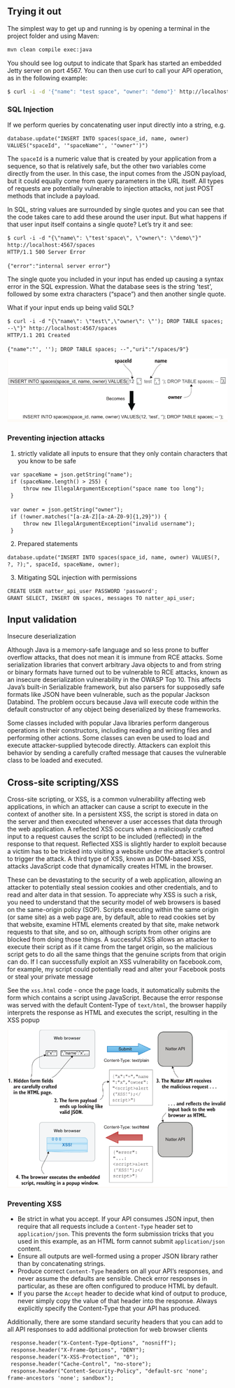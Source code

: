 ## Trying it out
The simplest way to get up and running is by opening a terminal in the project folder and using Maven:
```sh
mvn clean compile exec:java
```
You should see log output to indicate that Spark has started an embedded Jetty server on port 4567. 
You can then use curl to call your API operation, as in the following example:
```sh
$ curl -i -d '{"name": "test space", "owner": "demo"}' http://localhost:4567/spaces 
```

### SQL Injection
If we perform queries by concatenating user input directly into a string, e.g.
```
database.update("INSERT INTO spaces(space_id, name, owner) VALUES("spaceId", '"spaceName"', '"owner"')")
```
The `spaceId` is a numeric value that is created by your application from a sequence, so that is relatively safe, 
but the other two variables come directly from the user.  In this case, the input comes from the JSON payload, 
but it could equally come from query parameters in the URL itself. All types of requests are potentially vulnerable 
to injection attacks, not just POST methods that include a payload.  

In SQL, string values are surrounded by single quotes and you can see that the code takes care to add these around 
the user input. But what happens if that user input itself contains a single quote? Let’s try it and see:
```
$ curl -i -d "{\"name\": \"test'space\", \"owner\": \"demo\"}" http://localhost:4567/spaces 
HTTP/1.1 500 Server Error

{"error":"internal server error"}
```
The single quote you included in your input has ended up causing a syntax error in the SQL expression. 
What the database sees is the string 'test', followed by some extra characters (“space”) and then another single quote.

What if your input ends up being valid SQL?
```
$ curl -i -d "{\"name\": \"test\",\"owner\": \"'); DROP TABLE spaces; --\"}" http://localhost:4567/spaces
HTTP/1.1 201 Created

{"name":"', ''); DROP TABLE spaces; --","uri":"/spaces/9"}
```

![SQL injection](images/sql_injection.png)

### Preventing injection attacks
1. strictly validate all inputs to ensure that they only contain characters that you know to be safe
```
 var spaceName = json.getString("name");
 if (spaceName.length() > 255) {
     throw new IllegalArgumentException("space name too long");
 }
 
 var owner = json.getString("owner");
 if (!owner.matches("[a-zA-Z][a-zA-Z0-9]{1,29}")) {
     throw new IllegalArgumentException("invalid username");
 }
```
2. Prepared statements
```
database.update("INSERT INTO spaces(space_id, name, owner) VALUES(?, ?, ?);", spaceId, spaceName, owner);
```
3. Mitigating SQL injection with permissions
```
CREATE USER natter_api_user PASSWORD 'password';               
GRANT SELECT, INSERT ON spaces, messages TO natter_api_user;
```

## Input validation
Insecure deserialization
  
Although Java is a memory-safe language and so less prone to buffer overflow attacks, that does not mean it is immune 
from RCE attacks. Some serialization libraries that convert arbitrary Java objects to and from string or binary formats 
have turned out to be vulnerable to RCE attacks, known as an insecure deserialization vulnerability in the OWASP Top 10. 
This affects Java’s built-in Serializable framework, but also parsers for supposedly safe formats like JSON have been 
vulnerable, such as the popular Jackson Databind. The problem occurs because Java will execute code within the default 
constructor of any object being deserialized by these frameworks.
  
Some classes included with popular Java libraries perform dangerous operations in their constructors, including 
reading and writing files and performing other actions. Some classes can even be used to load and execute 
attacker-supplied bytecode directly. Attackers can exploit this behavior by sending a carefully crafted message that 
causes the vulnerable class to be loaded and executed.
  
##  Cross-site scripting/XSS
Cross-site scripting, or XSS, is a common vulnerability affecting web applications, in which an attacker can cause a 
script to execute in the context of another site. In a persistent XSS, the script is stored in data on the server and 
then executed whenever a user accesses that data through the web application. A reflected XSS occurs when a maliciously 
crafted input to a request causes the script to be included (reflected) in the response to that request. Reflected XSS 
is slightly harder to exploit because a victim has to be tricked into visiting a website under the attacker’s control 
to trigger the attack. A third type of XSS, known as DOM-based XSS, attacks JavaScript code that dynamically 
creates HTML in the browser.
  
These can be devastating to the security of a web application, allowing an attacker to potentially steal session cookies 
and other credentials, and to read and alter data in that session. To appreciate why XSS is such a risk, you need to 
understand that the security model of web browsers is based on the same-origin policy (SOP). Scripts executing within 
the same origin (or same site) as a web page are, by default, able to read cookies set by that website, examine HTML 
elements created by that site, make network requests to that site, and so on, although scripts from other origins are 
blocked from doing those things. A successful XSS allows an attacker to execute their script as if it came from the 
target origin, so the malicious script gets to do all the same things that the genuine scripts from that origin can do. 
If I can successfully exploit an XSS vulnerability on facebook.com, for example, my script could potentially read and 
alter your Facebook posts or steal your private message
  
See the `xss.html` code - once the page loads, it automatically submits the form which contains a script using JavaScript.
Because the error response was served with the default Content-Type of `text/html`, the browser happily interprets 
the response as HTML and executes the script, resulting in the XSS popup
  
![XSS example](images/xss_example.png)

### Preventing XSS
- Be strict in what you accept. If your API consumes JSON input, then require that all requests include a `Content-Type`
header set to `application/json`. This prevents the form submission tricks that you used in this example, as an HTML form 
cannot submit `application/json` content.
- Ensure all outputs are well-formed using a proper JSON library rather than by concatenating strings.
- Produce correct `Content-Type` headers on all your API’s responses, and never assume the defaults are sensible. 
Check error responses in particular, as these are often configured to produce HTML by default.
- If you parse the `Accept` header to decide what kind of output to produce, never simply copy the value of that 
header into the response. Always explicitly specify the Content-Type that your API has produced.
  
Additionally, there are some standard security headers that you can add to all API responses to add additional protection
for web browser clients
```
 response.header("X-Content-Type-Options", "nosniff");
 response.header("X-Frame-Options", "DENY");
 response.header("X-XSS-Protection", "0");
 response.header("Cache-Control", "no-store");
 response.header("Content-Security-Policy", "default-src 'none'; frame-ancestors 'none'; sandbox");
```